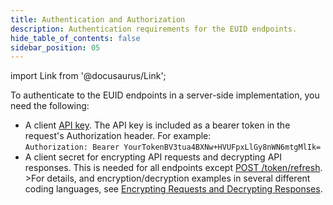 ```yaml
---
title: Authentication and Authorization
description: Authentication requirements for the EUID endpoints.
hide_table_of_contents: false
sidebar_position: 05
---
```


import Link from '@docusaurus/Link';

To authenticate to the EUID endpoints in a server-side implementation, you need the following:

- A client [API key](gs-credentials.md#api-key-and-client-secret). The API key is included as a bearer token in the request's Authorization header. For example:<br/>
  `Authorization: Bearer YourTokenBV3tua4BXNw+HVUFpxLlGy8nWN6mtgMlIk=`
- A client secret for encrypting API requests and decrypting API responses. This is needed for all endpoints except [POST /token/refresh](../endpoints/post-token-refresh.md). <br/>>For details, and encryption/decryption examples in several different coding languages, see [Encrypting Requests and Decrypting Responses](gs-encryption-decryption.md).